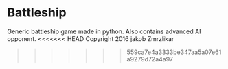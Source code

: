 # Battleship
Generic battleship game made in python. Also contains advanced AI opponent.
<<<<<<< HEAD
Copyright 2016 jakob Zmrzlikar
>>>>>>> 559ca7e4a3333be347aa5a07e61a9279d72a4a97
